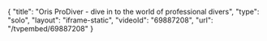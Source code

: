 {
    "title": "Oris ProDiver - dive in to the world of professional divers",
    "type": "solo",
    "layout": "iframe-static",
    "videoId": "69887208",
    "url": "\/tvpembed\/69887208"
}